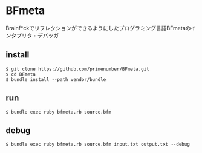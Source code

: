 BFmeta
======

Brainf*ckでリフレクションができるようにしたプログラミング言語BFmetaのインタプリタ・デバッガ

## install

```
$ git clone https://github.com/primenumber/BFmeta.git
$ cd BFmeta
$ bundle install --path vendor/bundle
```

## run

```
$ bundle exec ruby bfmeta.rb source.bfm
```

## debug

```
$ bundle exec ruby bfmeta.rb source.bfm input.txt output.txt --debug
```
